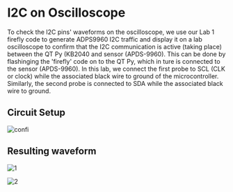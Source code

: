# I2C on Oscilloscope
To check the I2C pins' waveforms on the oscilloscope, we use our Lab 1 firefly code to generate ADPS9960 I2C traffic and display it on a lab oscilloscope to confirm that the I2C communication is active (taking place) between the QT Py (KB2040 and sensor (APDS-9960). This can be done by flashinging the 'firefly' code on to the QT Py, which in ture is connected to the sensor (APDS-9960). In this lab, we connect the first probe to SCL (CLK or clock) while the associated black wire to ground of the microcontroller. Similarly, the second probe is connected to SDA while the associated black wire to ground.

## Circuit Setup

![confi](https://user-images.githubusercontent.com/113371324/200063827-37c6f682-93bc-4c75-bea5-8db3a01acfae.jpg)

## Resulting waveform
![1](https://user-images.githubusercontent.com/113371324/200064097-499057a3-510d-4f92-be52-026371e8bdde.jpg)

![2](https://user-images.githubusercontent.com/113371324/200064108-e133a4a0-7c59-4602-81c6-622c28f040cd.jpg)


